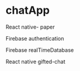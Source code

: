 # chatApp

React native- paper

Firebase authentication

Firebase realTimeDatabase

React native gifted-chat

